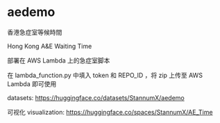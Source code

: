 # aedemo

香港急症室等候時間

Hong Kong A&E Waiting Time

部署在 AWS Lambda 上的急症室脚本

在 lambda_function.py 中填入 token 和 REPO_ID ，将 zip 上传至 AWS Lambda 即可使用

datasets: https://huggingface.co/datasets/StannumX/aedemo

可视化 visualization: https://huggingface.co/spaces/StannumX/AE_Time
